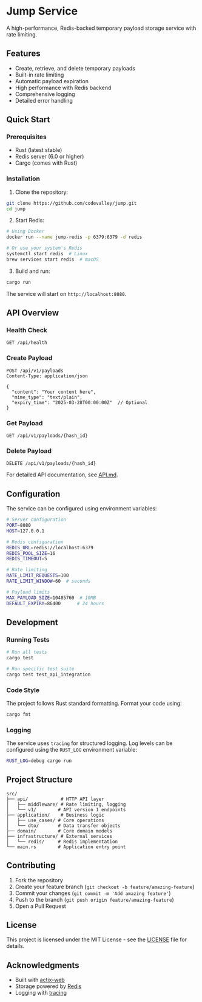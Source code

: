 # Jump Service

A high-performance, Redis-backed temporary payload storage service with rate limiting.

## Features

- Create, retrieve, and delete temporary payloads
- Built-in rate limiting
- Automatic payload expiration
- High performance with Redis backend
- Comprehensive logging
- Detailed error handling

## Quick Start

### Prerequisites

- Rust (latest stable)
- Redis server (6.0 or higher)
- Cargo (comes with Rust)

### Installation

1. Clone the repository:
```bash
git clone https://github.com/codevalley/jump.git
cd jump
```

2. Start Redis:
```bash
# Using Docker
docker run --name jump-redis -p 6379:6379 -d redis

# Or use your system's Redis
systemctl start redis  # Linux
brew services start redis  # macOS
```

3. Build and run:
```bash
cargo run
```

The service will start on `http://localhost:8080`.

## API Overview

### Health Check
```http
GET /api/health
```

### Create Payload
```http
POST /api/v1/payloads
Content-Type: application/json

{
  "content": "Your content here",
  "mime_type": "text/plain",
  "expiry_time": "2025-03-28T00:00:00Z"  // Optional
}
```

### Get Payload
```http
GET /api/v1/payloads/{hash_id}
```

### Delete Payload
```http
DELETE /api/v1/payloads/{hash_id}
```

For detailed API documentation, see [API.md](docs/API.md).

## Configuration

The service can be configured using environment variables:

```bash
# Server configuration
PORT=8080
HOST=127.0.0.1

# Redis configuration
REDIS_URL=redis://localhost:6379
REDIS_POOL_SIZE=16
REDIS_TIMEOUT=5

# Rate limiting
RATE_LIMIT_REQUESTS=100
RATE_LIMIT_WINDOW=60  # seconds

# Payload limits
MAX_PAYLOAD_SIZE=10485760  # 10MB
DEFAULT_EXPIRY=86400      # 24 hours
```

## Development

### Running Tests

```bash
# Run all tests
cargo test

# Run specific test suite
cargo test test_api_integration
```

### Code Style

The project follows Rust standard formatting. Format your code using:

```bash
cargo fmt
```

### Logging

The service uses `tracing` for structured logging. Log levels can be configured using the `RUST_LOG` environment variable:

```bash
RUST_LOG=debug cargo run
```

## Project Structure

```
src/
├── api/            # HTTP API layer
│   ├── middleware/ # Rate limiting, logging
│   └── v1/        # API version 1 endpoints
├── application/    # Business logic
│   ├── use_cases/ # Core operations
│   └── dto/       # Data transfer objects
├── domain/        # Core domain models
├── infrastructure/ # External services
│   └── redis/     # Redis implementation
└── main.rs        # Application entry point
```

## Contributing

1. Fork the repository
2. Create your feature branch (`git checkout -b feature/amazing-feature`)
3. Commit your changes (`git commit -m 'Add amazing feature'`)
4. Push to the branch (`git push origin feature/amazing-feature`)
5. Open a Pull Request

## License

This project is licensed under the MIT License - see the [LICENSE](LICENSE) file for details.

## Acknowledgments

- Built with [actix-web](https://actix.rs/)
- Storage powered by [Redis](https://redis.io/)
- Logging with [tracing](https://docs.rs/tracing)
